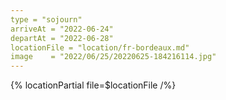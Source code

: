 ```yaml
---
type = "sojourn"
arriveAt = "2022-06-24"
departAt = "2022-06-28"
locationFile = "location/fr-bordeaux.md"
image    = "2022/06/25/20220625-184216114.jpg"
---
```


{% locationPartial file=$locationFile /%} 
